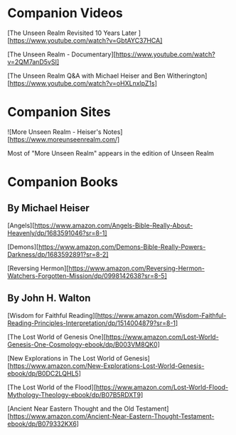 # Companion Videos 
[The Unseen Realm Revisited 10 Years Later ][https://www.youtube.com/watch?v=GbtAYC37HCA]

[The Unseen Realm - Documentary][https://www.youtube.com/watch?v=2QM7anD5vSI]

[The Unseen Realm Q&A with Michael Heiser and Ben Witherington][https://www.youtube.com/watch?v=oHXLnxlpZ1s]

# Companion Sites
![More Unseen Realm - Heiser's Notes][https://www.moreunseenrealm.com/]

Most of "More Unseen Realm" appears in the edition of Unseen Realm

# Companion Books
## By Michael Heiser
[Angels][https://www.amazon.com/Angels-Bible-Really-About-Heavenly/dp/1683591046?sr=8-1]

[Demons][https://www.amazon.com/Demons-Bible-Really-Powers-Darkness/dp/1683592891?sr=8-2]

[Reversing Hermon][https://www.amazon.com/Reversing-Hermon-Watchers-Forgotten-Mission/dp/0998142638?sr=8-5]

## By John H. Walton
[Wisdom for Faithful Reading][https://www.amazon.com/Wisdom-Faithful-Reading-Principles-Interpretation/dp/1514004879?sr=8-1]

[The Lost World of Genesis One][https://www.amazon.com/Lost-World-Genesis-One-Cosmology-ebook/dp/B003VM8QK0]

[New Explorations in The Lost World of Genesis][https://www.amazon.com/New-Explorations-Lost-World-Genesis-ebook/dp/B0DC2LQHL5]

[The Lost World of the Flood][https://www.amazon.com/Lost-World-Flood-Mythology-Theology-ebook/dp/B07B5RDXT9]

[Ancient Near Eastern Thought and the Old Testament][https://www.amazon.com/Ancient-Near-Eastern-Thought-Testament-ebook/dp/B079332KX6]